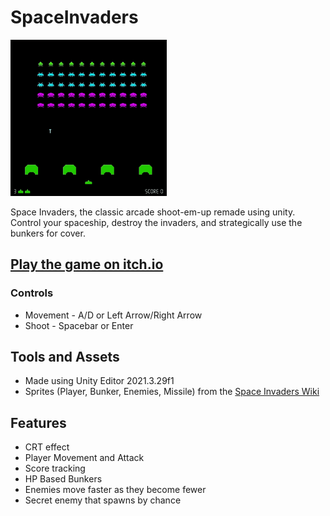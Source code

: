 # SpaceInvaders

<img src="https://raw.githubusercontent.com/Mickkers/Mickkers/main/SpaceInvadersDemo.gif" height='250'/>

Space Invaders, the classic arcade shoot-em-up remade using unity.
Control your spaceship, destroy the invaders, and strategically use the bunkers for cover.

## [Play the game on itch.io](https://mickkers.itch.io/space-invaders)

### Controls
- Movement - A/D or Left Arrow/Right Arrow
- Shoot - Spacebar or Enter

## Tools and Assets
- Made using Unity Editor 2021.3.29f1
- Sprites (Player, Bunker, Enemies, Missile) from the [Space Invaders Wiki](https://spaceinvaders.fandom.com/wiki/Space_Invaders_wiki)

## Features
- CRT effect
- Player Movement and Attack
- Score tracking
- HP Based Bunkers
- Enemies move faster as they become fewer
- Secret enemy that spawns by chance
